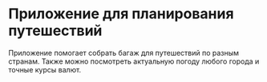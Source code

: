 # Приложение для планирования путешествий

Приложение помогает собрать багаж для путешествий по разным странам. Также можно посмотреть актуальную погоду любого города и точные курсы валют.
